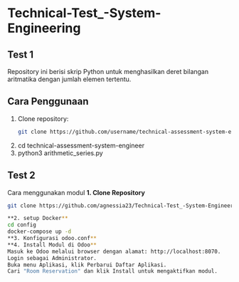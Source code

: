 # Technical-Test_-System-Engineering
## Test 1
Repository ini berisi skrip Python untuk menghasilkan deret bilangan aritmatika dengan jumlah elemen tertentu.

## Cara Penggunaan

1. Clone repository:
   ```bash
   git clone https://github.com/username/technical-assessment-system-engineer.git
2. cd technical-assessment-system-engineer
3. python3 arithmetic_series.py

## Test 2
Cara menggunakan modul
**1. Clone Repository**
``` bash
git clone https://github.com/agnessia23/Technical-Test_-System-Engineering.git

**2. setup Docker**
cd config
docker-compose up -d
**3. Konfigurasi odoo.conf**
**4. Install Modul di Odoo**
Masuk ke Odoo melalui browser dengan alamat: http://localhost:8070.
Login sebagai Administrator.
Buka menu Aplikasi, klik Perbarui Daftar Aplikasi.
Cari "Room Reservation" dan klik Install untuk mengaktifkan modul.
